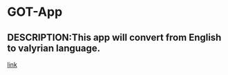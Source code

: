 # GOT-App
##  DESCRIPTION:This app will convert from English to valyrian language.
[link](https://gotapp3.netlify.app/)
